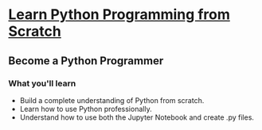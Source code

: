 # [Learn Python Programming from Scratch](https://www.udemy.com/course/learn-python-programming-from-scratch-e/)
## Become a Python Programmer

### What you'll learn
- Build a complete understanding of Python from scratch.
- Learn how to use Python professionally.
- Understand how to use both the Jupyter Notebook and create .py files.

